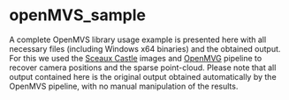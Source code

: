 # openMVS_sample

A complete OpenMVS library usage example is presented here with all necessary files (including Windows x64 binaries) and the obtained output. For this we used the [Sceaux Castle](https://github.com/openMVG/ImageDataset_SceauxCastle) images and [OpenMVG](https://github.com/openMVG/openMVG) pipeline to recover camera positions and the sparse point-cloud. Please note that all output contained here is the original output obtained automatically by the OpenMVS pipeline, with no manual manipulation of the results.
